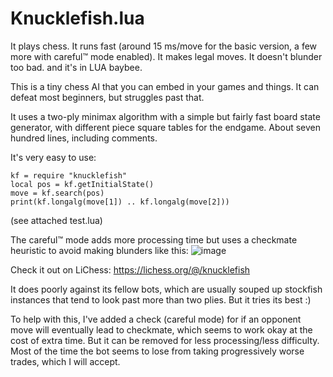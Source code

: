 Knucklefish.lua
===========

It plays chess.
It runs fast (around 15 ms/move for the basic version, a few more with careful:tm: mode enabled).
It makes legal moves.
It doesn't blunder too bad.
and it's in LUA baybee.

This is a tiny chess AI that you can embed in your games and things. It can defeat most beginners, but struggles past that.

It uses a two-ply minimax algorithm with a simple but fairly fast board state generator, with different piece square tables for the endgame. About seven hundred lines, including comments.

It's very easy to use:

```
kf = require "knucklefish"
local pos = kf.getInitialState()
move = kf.search(pos)
print(kf.longalg(move[1]) .. kf.longalg(move[2]))
```

(see attached test.lua)

The careful:tm: mode adds more processing time but uses a checkmate heuristic to avoid making blunders like this:
![image](https://user-images.githubusercontent.com/8826899/137646943-b4741c33-a3bf-4ac0-b1b3-f9a2ea5afefa.png)


Check it out on LiChess: https://lichess.org/@/knucklefish

It does poorly against its fellow bots, which are usually souped up stockfish instances that tend to look past more than two plies. But it tries its best :)

To help with this, I've added a check (careful mode) for if an opponent move will eventually lead to checkmate, which seems to work okay at the cost of extra time. But it can be removed for less processing/less difficulty. Most of the time the bot seems to lose from taking progressively worse trades, which I will accept.
